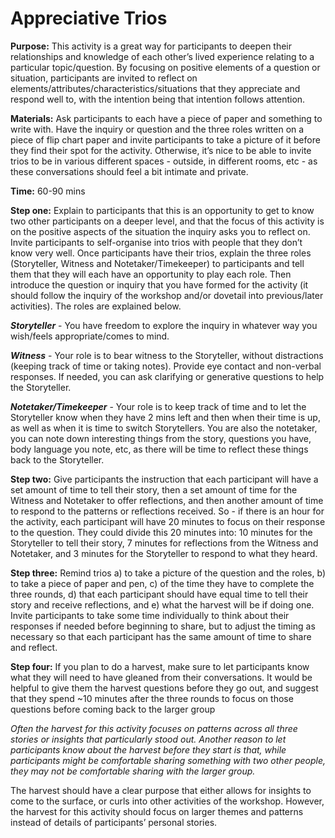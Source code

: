 # Appreciative Trios

**Purpose:** This activity is a great way for participants to deepen their relationships and knowledge of each other’s lived experience relating to a particular topic/question. By focusing on positive elements of a question or situation, participants are invited to reflect on elements/attributes/characteristics/situations that they appreciate and respond well to, with the intention being that intention follows attention.

**Materials:** Ask participants to each have a piece of paper and something to write with. Have the inquiry or question and the three roles written on a piece of flip chart paper and invite participants to take a picture of it before they find their spot for the activity. Otherwise, it’s nice to be able to invite trios to be in various different spaces - outside, in different rooms, etc - as these conversations should feel a bit intimate and private.

**Time:** 60-90 mins

**Step one:** Explain to participants that this is an opportunity to get to know two other participants on a deeper level, and that the focus of this activity is on the positive aspects of the situation the inquiry asks you to reflect on. Invite participants to self-organise into trios with people that they don’t know very well. Once participants have their trios, explain the three roles \(Storyteller, Witness and Notetaker/Timekeeper\) to participants and tell them that they will each have an opportunity to play each role. Then introduce the question or inquiry that you have formed for the activity \(it should follow the inquiry of the workshop and/or dovetail into previous/later activities\). The roles are explained below.

_**Storyteller**_ - You have freedom to explore the inquiry in whatever way you wish/feels appropriate/comes to mind.

_**Witness**_ - Your role is to bear witness to the Storyteller, without distractions \(keeping track of time or taking notes\). Provide eye contact and non-verbal responses. If needed, you can ask clarifying or generative questions to help the Storyteller.

_**Notetaker/Timekeeper**_ - Your role is to keep track of time and to let the Storyteller know when they have 2 mins left and then when their time is up, as well as when it is time to switch Storytellers. You are also the notetaker, you can note down interesting things from the story, questions you have, body language you note, etc, as there will be time to reflect these things back to the Storyteller.

**Step two:** Give participants the instruction that each participant will have a set amount of time to tell their story, then a set amount of time for the Witness and Notetaker to offer reflections, and then another amount of time to respond to the patterns or reflections received. So - if there is an hour for the activity, each participant will have 20 minutes to focus on their response to the question. They could divide this 20 minutes into: 10 minutes for the Storyteller to tell their story, 7 minutes for reflections from the Witness and Notetaker, and 3 minutes for the Storyteller to respond to what they heard.

**Step three:** Remind trios a\) to take a picture of the question and the roles, b\) to take a piece of paper and pen, c\) of the time they have to complete the three rounds, d\) that each participant should have equal time to tell their story and receive reflections, and e\) what the harvest will be if doing one. Invite participants to take some time individually to think about their responses if needed before beginning to share, but to adjust the timing as necessary so that each participant has the same amount of time to share and reflect.

**Step four:** If you plan to do a harvest, make sure to let participants know what they will need to have gleaned from their conversations. It would be helpful to give them the harvest questions before they go out, and suggest that they spend ~10 minutes after the three rounds to focus on those questions before coming back to the larger group

_Often the harvest for this activity focuses on patterns across all three stories or insights that particularly stood out. Another reason to let participants know about the harvest before they start is that, while participants might be comfortable sharing something with two other people, they may not be comfortable sharing with the larger group._

The harvest should have a clear purpose that either allows for insights to come to the surface, or curls into other activities of the workshop. However, the harvest for this activity should focus on larger themes and patterns instead of details of participants’ personal stories.

